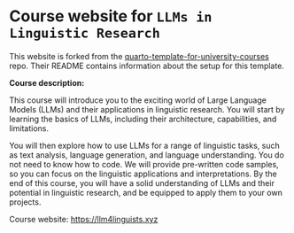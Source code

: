 # Course website for `LLMs in Linguistic Research`

This website is forked from the [quarto-template-for-university-courses](https://github.com/jonjoncardoso/quarto-template-for-university-courses) repo. Their README contains information about the setup for this template.

**Course description:**

This course will introduce you to the exciting world of Large Language Models (LLMs) and their applications in linguistic research. You will start by learning the basics of LLMs, including their architecture, capabilities, and limitations.

You will then explore how to use LLMs for a range of linguistic tasks, such as text analysis, language generation, and language understanding. You do not need to know how to code. We will provide pre-written code samples, so you can focus on the linguistic applications and interpretations. By the end of this course, you will have a solid understanding of LLMs and their potential in linguistic research, and be equipped to apply them to your own projects.

Course website: https://llm4linguists.xyz